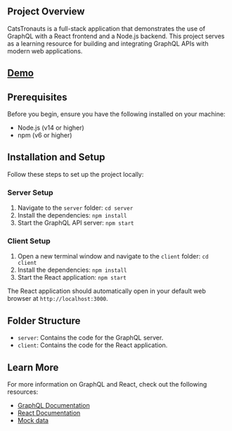 ## Project Overview

CatsTronauts is a full-stack application that demonstrates the use of GraphQL with a React frontend and a Node.js backend. This project serves as a learning resource for building and integrating GraphQL APIs with modern web applications.

## [Demo](https://catstronaut-blog.up.railway.app/)

## Prerequisites

Before you begin, ensure you have the following installed on your machine:

- Node.js (v14 or higher)
- npm (v6 or higher)

## Installation and Setup

Follow these steps to set up the project locally:

### Server Setup

1. Navigate to the `server` folder: `cd server`
2. Install the dependencies: `npm install`
3. Start the GraphQL API server: `npm start`

### Client Setup

1. Open a new terminal window and navigate to the `client` folder: `cd client`
2. Install the dependencies: `npm install`
3. Start the React application: `npm start`

The React application should automatically open in your default web browser at `http://localhost:3000`.

## Folder Structure

- `server`: Contains the code for the GraphQL server.
- `client`: Contains the code for the React application.

## Learn More

For more information on GraphQL and React, check out the following resources:

- [GraphQL Documentation](https://graphql.org/learn/)
- [React Documentation](https://reactjs.org/docs/getting-started.html)
- [Mock data](https://odyssey-lift-off-rest-api.herokuapp.com/docs/)

